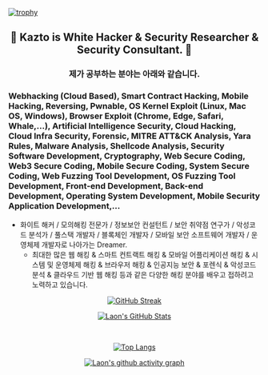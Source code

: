 [![trophy](https://github-profile-trophy.vercel.app/?username=KaztoRay&theme=algolia&column=10)](https://github.com/Luon/)

<div align = "center">
<h2> 💫 Kazto is White Hacker & Security Researcher & Security Consultant. 💫 </h2>
</div>

<div align = "center">
<h3> 제가 공부하는 분야는 아래와 같습니다. </h3>
</div>

### Webhacking (Cloud Based), Smart Contract Hacking, Mobile Hacking, Reversing, Pwnable, OS Kernel Exploit (Linux, Mac OS, Windows), Browser Exploit (Chrome, Edge, Safari, Whale,...),  Artificial Intelligence Security, Cloud Hacking, Cloud Infra Security, Forensic, MITRE ATT&CK Analysis, Yara Rules, Malware Analysis, Shellcode Analysis, Security Software Development, Cryptography, Web Secure Coding, Web3 Secure Coding, Mobile Secure Coding, System Secure Coding, Web Fuzzing Tool Development, OS Fuzzing Tool Development, Front-end Development, Back-end Development, Operating System Development, Mobile Security Application Development,...
 
- 화이트 해커 / 모의해킹 전문가 / 정보보안 컨설턴트 / 보안 취약점 연구가 / 악성코드 분석가 / 풀스택 개발자 / 블록체인 개발자 / 모바일 보안 소프트웨어 개발자 / 운영체제 개발자로 나아가는 Dreamer.
   - 최대한 많은 웹 해킹 & 스마트 컨트랙트 해킹 & 모바일 어플리케이션 해킹 & 시스템 및 운영체제 해킹 & 브라우저 해킹 & 인공지능 보안 & 포렌식 & 악성코드 분석 & 클라우드 기반 웹 해킹 등과 같은 다양한 해킹 분야를 배우고 접하려고 노력하고 있습니다.

<div align = "center">

[![GitHub Streak](https://github-readme-streak-stats.herokuapp.com/?user=KaztoRay&theme=holi-theme)](https://git.io/streak-stats)

[![Laon's GitHub Stats](https://github-readme-stats.vercel.app/api?username=KaztoRay&hide=contribs,prs&show_icons=true&theme=ambient_gradient)](https://github.com/anuraghazra/github-readme-stats)

<br>

[![Top Langs](https://github-readme-stats.vercel.app/api/top-langs/?username=KaztoRay&langs_count=10&hide=contribs,prs&show_icons=true&theme=ambient_gradient)](https://github.com/anuraghazra/github-readme-stats)

[![Laon's github activity graph](https://github-readme-activity-graph.vercel.app/graph?username=KaztoRay&theme=react-dark&border=true)](https://github.com/ashutosh00710/github-readme-activity-graph)

</div>
 
 
